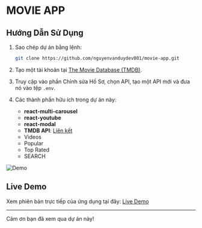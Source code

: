 # MOVIE APP

## Hướng Dẫn Sử Dụng

1. Sao chép dự án bằng lệnh:
    ```bash
    git clone https://github.com/nguyenvanduydev001/movie-app.git
    ```

2. Tạo một tài khoản tại [The Movie Database (TMDB)](https://www.themoviedb.org/).

3. Truy cập vào phần Chỉnh sửa Hồ Sơ, chọn API, tạo một API mới và đưa nó vào tệp `.env`.

4. Các thành phần hữu ích trong dự án này:
    - **react-multi-carousel**
    - **react-youtube**
    - **react-modal**
    - **TMDB API**: [Liên kết](https://developer.themoviedb.org/reference/intro/getting-started)
    - Videos
    - Popular
    - Top Rated
    - SEARCH

![Demo](./public/demo.png)

## Live Demo

Xem phiên bản trực tiếp của ứng dụng tại đây: [Live Demo](https://movie-app-theta-bay.vercel.app/)

---

Cảm ơn bạn đã xem qua dự án này!
